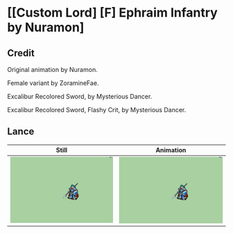 # [\[Custom Lord\] \[F\] Ephraim Infantry by Nuramon]

## Credit

Original animation by Nuramon.

Female variant by ZoramineFae.

Excalibur Recolored Sword, by Mysterious Dancer.

Excalibur Recolored Sword, Flashy Crit, by Mysterious Dancer.
	
## Lance

| Still | Animation |
| :---: | :-------: |
| ![Lance still](./Lance_000.png) | ![Lance animation](./Lance.gif) |
